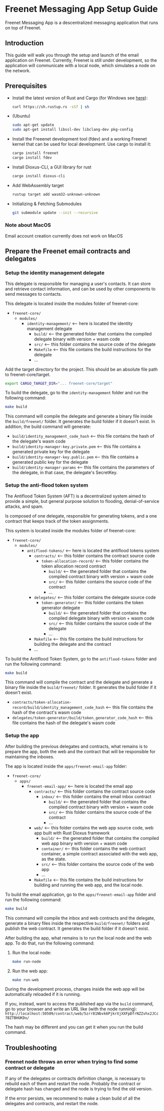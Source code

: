 # Freenet Messaging App Setup Guide

Freenet Messaging App is a descentralized messaging application that runs on top of Freenet.

## Introduction

This guide will walk you through the setup and launch of the email application on Freenet.
Currently, Freenet is still under development, so the application will communicate with a
local node, which simulates a node on the network.

## Prerequisites

- Install the latest version of Rust and Cargo (for Windows
  see [here](https://rustup.rs/)):
  ```bash
  curl https://sh.rustup.rs -sSf | sh
  ```
- (Ubuntu)
  ```bash
  sudo apt-get update
  sudo apt-get install libssl-dev libclang-dev pkg-config
  ```
- Install the Freeenet development tool (fdev) and a working Freenet kernel that can be used for local development. Use cargo to install it:
  ```bash
  cargo install freenet
  cargo install fdev
  ```
- Install Dioxus-CLI, a GUI library for rust
  ```bash
  cargo install dioxus-cli
  ```
- Add WebAssembly target
  ```bash
  rustup target add wasm32-unknown-unknown
  ```
- Initializing & Fetching Submodules
  ```bash
  git submodule update --init --recursive
  ```

### Note about MacOS

Email account creation currently does not work on MacOS

## Prepare the Freenet email contracts and delegates

### Setup the identity management delegate

This delegate is responsible for managing a user's contacts. It can store and
retrieve contact information, and can be used by other components to send messages
to contacts.

This delegate is located inside the modules folder of freenet-core:

- `freenet-core/`
  - `modules/`
    - `identity-management/` <-- here is located the identity management delegate
      - `build/` <-- the generated folder that contains the compiled delegate binary with version + wasm code
      - `src/` <-- this folder contains the source code of the delegate
      - `Makefile` <-- this file contains the build instructions for the delegate
      - ...

Add the target directory for the project. This should be an absolute file path to freenet-core/target.

```bash
export CARGO_TARGET_DIR="... freenet-core/target"
```

To build the delegate, go to the `identity-management` folder and run the following command:

```bash
make build
```

This command will compile the delegate and generate a binary file inside the `build/freenet/` folder. It
generates the build folder if it doesn't exist. In addition, the build command will generate:

- `build/identity_management_code_hash` <-- this file contains the hash of the delegate's wasm code
- `build/identity-manager-key.private.pem` <-- this file contains a generated private key for the delegate
- `build/identity-manager-key.public.pem` <-- this file contains a generated public key for the delegate
- `build/identity-manager-params` <-- this file contains the parameters of the delegate, in that case, the delegate's
  SecretKey.

### Setup the anti-flood token system

The Antiflood Token System (AFT) is a decentralized system aimed to provide a simple, but general purpose solution
to flooding, denial-of-service attacks, and spam.

Is composed of one delegate, responsible for generating tokens, and a one contract that keeps track of the token
assignments.

This system is located inside the modules folder of freenet-core:

- `freenet-core/`
  - `modules/`
    - `antiflood-tokens/` <-- here is located the antiflood tokens system
      - `contracts/` <-- this folder contains the contract source code
        - `token-allocation-record/` <-- this folder contains the token allocation record contract
          - `build/` <-- the generated folder that contains the compiled contract binary with version + wasm
            code
          - `src/` <-- this folder contains the source code of the contract
          - ...
      - `delegates/` <-- this folder contains the delegate source code
        - `token-generator/` <-- this folder contains the token generator delegate
          - `build/` <-- the generated folder that contains the compiled delegate binary with version + wasm
            code
          - `src/` <-- this folder contains the source code of the delegate
          - ...
      - `Makefile` <-- this file contains the build instructions for building the delegate and the contract
      - ...

To build the Antiflood Token System, go to the `antiflood-tokens` folder and run the following command:

```bash
make build
```

This command will compile the contract and the delegate and generate a binary file inside the `build/freenet/` folder.
It generates the build folder if it doesn't exist.

- `contracts/token-allocation-record/build/identity_management_code_hash` <-- this file contains the hash of the
  contract's wasm code
- `delegates/token-generator/build/token_generator_code_hash` <-- this file contains the hash of the delegate's wasm
  code

### Setup the app

After building the previous delegates and contracts, what remains is to prepare the app, both the web
and the contract that will be responsible for maintaining the inboxes.

The app is located inside the `apps/freenet-email-app` folder:

- `freenet-core/`
  - `apps/`
    - `freenet-email-app/` <-- here is located the email app
      - `contracts/` <-- this folder contains the contract source code
        - `inbox/` <-- this folder contains the email inbox contract
          - `build/` <-- the generated folder that contains the compiled contract binary with version + wasm
            code
          - `src/` <-- this folder contains the source code of the contract
          - ...
      - `web/` <-- this folder contains the web app source code, web app built with Rust Dioxus framework
        - `build/` <-- the generated folder that contains the compiled web app binary with version + wasm
          code
        - `container/` <-- this folder contains the web contract container, a simple contract associated
          with the web app, as the state.
        - `src/` <-- this folder contains the source code of the web app
        - ...
      - `Makefile` <-- this file contains the build instructions for building and running the web app, and
        the local node.

To build the email application, go to the `apps/freenet-email-app` folder and run the following command:

```bash
make build
```

This command will compile the inbox and web contracts and the delegate, generate a binary files
inside the respective `build/freenet/` folders and publish the web contract. It generates the build folder if it doesn't
exist.

After building the app, what remains is to run the local node and the web app. To do that, run the following command:

1. Run the local node:
   ```bash
   make run-node
   ```
2. Run the web app:
   ```bash
   make run-web
   ```

During the development process, changes inside the web app will be automatically reloaded if it is running.

If you, instead, want to access the published app via the `build` command, go to your browser and write an URL like (with the node running):
`http://localhost:50509/contract/web/5zrr81Nbvk6PjkrXjXXFpDfrNZZvhx2JCc7BZTBHUKDo/`

The hash may be different and you can get it when you run the build command.

## Troubleshooting

### Freenet node throws an error when trying to find some contract or delegate

If any of the delegates or contracts definition change, is necessary to rebuild each of them and restart the node.
Probably the contract or delegate hash has changed and the node is trying to find the old version.

If the error persists, we recommend to make a clean build of all the delegates and contracts, and restart the node.
